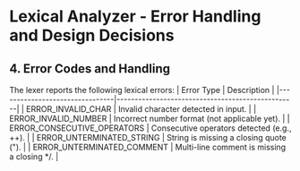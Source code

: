 # **Lexical Analyzer - Error Handling and Design Decisions**

## **4. Error Codes and Handling**

The lexer reports the following lexical errors:
| Error Type                     | Description                                      |
|--------------------------------|--------------------------------------------------|
| ERROR_INVALID_CHAR            | Invalid character detected in input.            |
| ERROR_INVALID_NUMBER          | Incorrect number format (not applicable yet).   |
| ERROR_CONSECUTIVE_OPERATORS   | Consecutive operators detected (e.g., ++).      |
| ERROR_UNTERMINATED_STRING     | String is missing a closing quote (").          |
| ERROR_UNTERMINATED_COMMENT    | Multi-line comment is missing a closing */.    |
